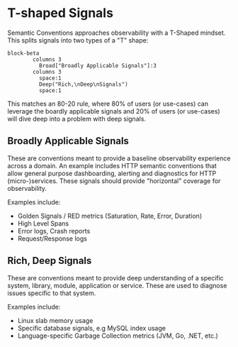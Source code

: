 # T-shaped Signals

Semantic Conventions approaches observability with a T-Shaped mindset. This
splits signals into two types of a "T" shape:

```mermaid
block-beta
        columns 3
          Broad["Broadly Applicable Signals"]:3
        columns 3
          space:1
          Deep("Rich,\nDeep\nSignals")
          space:1
```

This matches an 80-20 rule, where 80% of users (or use-cases) can leverage the
boardly applicable signals and 20% of users (or use-cases) will dive deep into
a problem with deep signals.

## Broadly Applicable Signals

These are conventions meant to provide a baseline observability experience
across a domain. An example includes HTTP semantic conventions that allow
general purpose dashboarding, alerting and diagnostics for HTTP
(micro-)services. These signals should provide "horizontal" coverage for
observability.

Examples include:

- Golden Signals / RED metrics (Saturation, Rate, Error, Duration)
- High Level Spans
- Error logs, Crash reports
- Request/Response logs

## Rich, Deep Signals

These are conventions meant to provide deep understanding of a specific
system, library, module, application or service. These are used to diagnose
issues specific to that system.

Examples include:

- Linux slab memory usage
- Specific database signals, e.g MySQL index usage
- Language-specific Garbage Collection metrics (JVM, Go, .NET, etc.)
